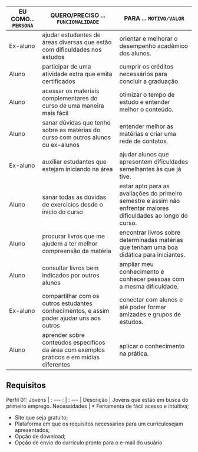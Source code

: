 |EU COMO... `PERSONA`| QUERO/PRECISO ... `FUNCIONALIDADE`                                             |PARA ... `MOTIVO/VALOR`                 |
|--------------------|--------------------------------------------------------------------------------|----------------------------------------|
|Ex-aluno | ajudar estudantes de áreas diversas que estão com dificuldades nos estudos  | orientar e melhorar o desempenho acadêmico dos alunos. |
|Aluno | participar de uma atividade extra que emita certificados  | cumprir os créditos necessários para concluir a graduação.  |
|Aluno|acessar os materiais complementares do curso de uma maneira mais fácil  | otimizar o tempo de estudo e entender melhor o conteúdo.  |
|Aluno | sanar dúvidas que tenho sobre as matérias do curso com outros alunos ou ex-alunos   | entender melhor as matérias e criar uma rede de contatos. |
|Ex-aluno | auxiliar estudantes que estejam iniciando na área  | ajudar alunos que apresentem dificuldades semelhantes às que já tive. |
|Aluno |sanar todas as dúvidas de exercícios desde o início do curso | estar apto para as avaliações do primeiro semestre e assim não enfrentar maiores dificuldades ao longo do curso. |
|Aluno |procurar livros que me ajudem a ter melhor compreensão da matéria  | encontrar livros sobre determinadas matérias que tenham uma boa didática para iniciantes.|
|Aluno | consultar livros bem indicados por outros alunos   | ampliar meu conhecimento e conhecer pessoas com a mesma dificuldade. |
|Ex-aluno | compartilhar com os outros estudantes conhecimentos, e assim poder ajudar uns aos outros  | conectar com alunos e até poder formar amizades e grupos de estudos. |
|Aluno | aprender sobre conteúdos específicos da área com exemplos práticos e em mídias diferentes  | aplicar o conhecimento na prática.  |

## Requisitos




Perfil 01: Jovens |
: --- : | : --- |
Descrição | Jovens que estão em busca do primeiro emprego.
Necessidades | * Ferramenta de fácil acesso e intuitiva;
* Site que seja gratuito;
* Plataforma em que os requisitos necessários para um currículosejam apresentados;
* Opção de download;
* Opção de envio do currículo pronto para o e-mail do usuário
